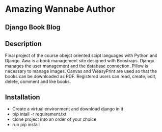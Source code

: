 # Amazing Wannabe Author 
## Django Book Blog

## Description
Final project of the course obejct oriented scipt languages with Python and Django. 
Awa is a book management site designed with Boostraps. Django manages the user management 
and the database connection.  Pillow is necessary to manage images. Canvas and WeasyPrint 
are used so that the books can be downloaded as PDF. Registered users can read, create, 
edit, delete, comment and like books.


## Installation
* Create a virtual environment and download django in it
* pip intall -r requirement.txt
* clone project into an order of your choice
* run pip install


